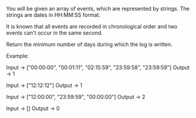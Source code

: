 You will be given an array of events, which are represented by strings. The strings are dates in HH:MM:SS format.

It is known that all events are recorded in chronological order and two events can't occur in the same second.

Return the minimum number of days during which the log is written.

Example:

Input -> ["00:00:00", "00:01:11", "02:15:59", "23:59:58", "23:59:59"]
Output -> 1

Input -> ["12:12:12"]
Output -> 1

Input -> ["12:00:00", "23:59:59", "00:00:00"]
Output -> 2

Input -> []
Output -> 0